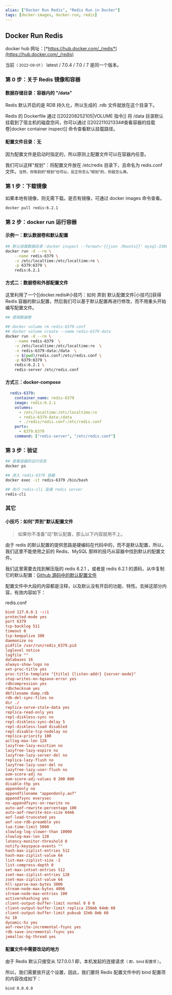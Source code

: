 ```yaml
---
alias: ["Docker Run Redis", "Redis Run in Docker"] 
tags: [docker-images, docker-run, redis]
---
```


## Docker Run Redis 

docker hub 网址：[*https://hub.docker.com/_/redis*](https://hub.docker.com/_/redis)

当前<small>（ 2022-09-01 ）</small> latest / 7.0.4 / 7.0 / 7 是同一个版本。

### 第 0 步：关于 Redis 镜像和容器

#### 数据存储目录：容器内的 "/data" 
 
Redis 默认开启的是 RDB 持久化，所以生成的 .rdb 文件就放在这个目录下。

Redis 的 Dockerfile 通过 [[202208252105|VOLUME 指令]] 将 /data 目录默认挂载到了宿主机的磁盘空间，你可以通过 [[202211021334#查看容器的挂载卷|docker container inspect]] 命令查看默认挂载路径。

#### 配置文件目录：无

因为配置文件是启动时指定的，所以原则上配置文件可以在容器内任意。

我们可以这样"规划"：将配置文件放在 /etc/redis 目录下，且命名为 redis.conf 文件。<small>当然，你有别的"规划"也可以，反正你怎么"规划"的，你就怎么用。</small>

### 第 1 步：下载镜像

如果本地有镜像，则无需下载。是否有镜像，可通过 docker images 命令查看。

```bash
docker pull redis:6.2.1
```

### 第 2 步：docker run 运行容器

#### 示例一：默认数据卷和默认配置

```bash
## 默认挂载数据目录：docker inspect --format='{{json .Mounts}}' mysql-3306 | jq
docker run -d --rm \
	--name redis-6379 \
	-v /etc/localtime:/etc/localtime:ro \
	-p 6379:6379 \
	redis:6.2.1
```

#### 方式二：数据卷和外部配置文件

这里利用了一个[[docker.redis#小技巧：如何 弄到 默认配置文件|小技巧]]获得 Redis 容器的默认配置，然后我们可以基于默认配置再进行修改，而不用重头开始编写配置文件。

```bash
## 使用数据卷

## docker volume rm redis-6379-conf
## docker volume create --name redis-6379-data
docker run -d --rm \
	--name redis-6379  \
    -v /etc/localtime:/etc/localtime:ro  \
    -v redis-6379-data:/data  \
    -v $(pwd)/redis.conf:/etc/redis.conf \
    -p 6379:6379 \
    redis:6.2.1 \
    redis-server /etc/redis.conf
```

#### 方式三：docker-compose

```yml
  redis-6379:
    container_name: redis-6379
    image: redis:6.2.1
    volumes:
      - /etc/localtime:/etc/localtime:ro
      - redis-6379-data:/data
      - ./redis/redis.conf:/etc/redis.conf
    ports:
      - 6379:6379
    command: ["redis-server", "/etc/redis.conf"]
```

### 第 3 步：验证

```bash
## 查看容器的运行信息
docker ps

## 进入 redis-6379 容器
docker exec -it redis-6379 /bin/bash

## 执行 redis-cli 连接 redis server
redis-cli
```

### 其它

#### 小技巧：如何"弄到"默认配置文件

> 如果你不准备"动"默认配置，那么以下内容就用不上。

由于 redis 的默认配置的提供思路是硬编码在代码中的，而不是默认配置，所以，我们这里不能使用之前的 Redis、MySQL 那样的技巧从容器中找到默认的配置文件。

我们这里需要去找到解压版的 redis 6.2.1 ，或者是 redis 6.2.1 的源码，从中复制它的默认配置：[Github 源码中的默认配置文件](https://github.com/redis/redis/blob/6.2.1/redis.conf)

配置文件中大段的内容都是注释，以及默认没有开启的功能、特性。去掉这部分内容，有效内容如下：

redis.conf

```conf
bind 127.0.0.1 -::1
protected-mode yes
port 6379
tcp-backlog 511
timeout 0
tcp-keepalive 300
daemonize no
pidfile /var/run/redis_6379.pid
loglevel notice
logfile ""
databases 16
always-show-logo no
set-proc-title yes
proc-title-template "{title} {listen-addr} {server-mode}"
stop-writes-on-bgsave-error yes
rdbcompression yes
rdbchecksum yes
dbfilename dump.rdb
rdb-del-sync-files no
dir ./
replica-serve-stale-data yes
replica-read-only yes
repl-diskless-sync no
repl-diskless-sync-delay 5
repl-diskless-load disabled
repl-disable-tcp-nodelay no
replica-priority 100
acllog-max-len 128
lazyfree-lazy-eviction no
lazyfree-lazy-expire no
lazyfree-lazy-server-del no
replica-lazy-flush no
lazyfree-lazy-user-del no
lazyfree-lazy-user-flush no
oom-score-adj no
oom-score-adj-values 0 200 800
disable-thp yes
appendonly no
appendfilename "appendonly.aof"
appendfsync everysec
no-appendfsync-on-rewrite no
auto-aof-rewrite-percentage 100
auto-aof-rewrite-min-size 64mb
aof-load-truncated yes
aof-use-rdb-preamble yes
lua-time-limit 5000
slowlog-log-slower-than 10000
slowlog-max-len 128
latency-monitor-threshold 0
notify-keyspace-events ""
hash-max-ziplist-entries 512
hash-max-ziplist-value 64
list-max-ziplist-size -2
list-compress-depth 0
set-max-intset-entries 512
zset-max-ziplist-entries 128
zset-max-ziplist-value 64
hll-sparse-max-bytes 3000
stream-node-max-bytes 4096
stream-node-max-entries 100
activerehashing yes
client-output-buffer-limit normal 0 0 0
client-output-buffer-limit replica 256mb 64mb 60
client-output-buffer-limit pubsub 32mb 8mb 60
hz 10
dynamic-hz yes
aof-rewrite-incremental-fsync yes
rdb-save-incremental-fsync yes
jemalloc-bg-thread yes
```

#### 配置文件中需要改动的地方

由于 Redis 默认只接受从 127.0.0.1 即，本机发起的连接请求<small>（ 即，bind 配置项 ）</small>。

所以，我们需要放开这个设置，因此，我们要将 Redis 配置文件中的 bind 配置项的内容改成如下：

```
bind 0.0.0.0
```

